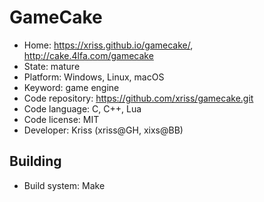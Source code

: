 # GameCake

- Home: https://xriss.github.io/gamecake/, http://cake.4lfa.com/gamecake
- State: mature
- Platform: Windows, Linux, macOS
- Keyword: game engine
- Code repository: https://github.com/xriss/gamecake.git
- Code language: C, C++, Lua
- Code license: MIT
- Developer: Kriss (xriss@GH, xixs@BB)

## Building

- Build system: Make
